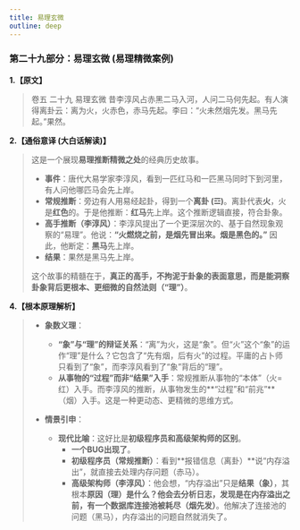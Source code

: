 ```yaml
---
title: 易理玄微
outline: deep
---
```

  
### **第二十九部分：易理玄微 (易理精微案例)**

**1.【原文】**
> 卷五 二十九 易理玄微
> 昔李淳风占赤黑二马入河，人问二马何先起。有人演得离卦云：离为火，火赤色，赤马先起。李曰：“火未然烟先发。黑马先起。”果然。

**2.【通俗意译 (大白话解读)】**
> 这是一个展现**易理推断精微之处**的经典历史故事。
> 
> *   **事件**：唐代大易学家李淳风，看到一匹红马和一匹黑马同时下到河里，有人问他哪匹马会先上岸。
> *   **常规推断**：旁边有人用易经起卦，得到一个**离卦 (☲)**。离卦代表**火**，火是**红色**的。于是他推断：**红马**先上岸。这个推断逻辑直接，符合卦象。
> *   **高手推断（李淳风）**：李淳风提出了一个更深层次的、基于自然现象观察的“易理”。他说：**“火燃烧之前，是烟先冒出来。烟是黑色的。”** 因此，他断定：**黑马**先上岸。
> *   **结果**：果然是黑马先上岸。
> 
> 这个故事的精髓在于，**真正的高手，不拘泥于卦象的表面意思，而是能洞察卦象背后更根本、更细微的自然法则（“理”）**。

**4.【根本原理解析】**
> *   **象数义理**：
>     *   **“象”与“理”的辩证关系**：“离”为火，这是“象”。但“火”这个“象”的运作“理”是什么？它包含了“先有烟，后有火”的过程。平庸的占卜师只看到了“象”，而李淳风看到了“象”背后的“理”。
>     *   **从事物的“过程”而非“结果”入手**：常规推断从事物的“本体”（火=红）入手。而李淳风的推断，从事物发生的**“过程”和“前兆”**（烟）入手。这是一种更动态、更精微的思维方式。
> 
> *   **情景引申**：
>     *   **现代比喻**：这好比是**初级程序员和高级架构师的区别**。
>         *   **一个BUG出现了**。
>         *   **初级程序员（常规推断）**：看到**报错信息（离卦）**说“内存溢出”，就直接去处理内存问题（赤马）。
>         *   **高级架构师（李淳风）**：他会想，“内存溢出”只是**结果（象）**，其根本**原因（理）**是什么？他会去分析日志，发现是在内存溢出之前，有一个**数据库连接池被耗尽（烟先发）**。他解决了连接池的问题（黑马），内存溢出的问题自然就消失了。
